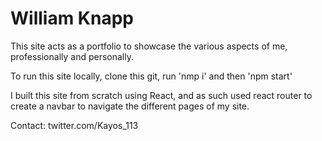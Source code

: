 # William Knapp

This site acts as a portfolio to showcase the various aspects of me, professionally and personally.

To run this site locally, clone this git, run 'nmp i' and then 'npm start'

I built this site from scratch using React, and as such used react router to create a navbar to navigate the different pages of my site.

Contact:
twitter.com/Kayos_113
